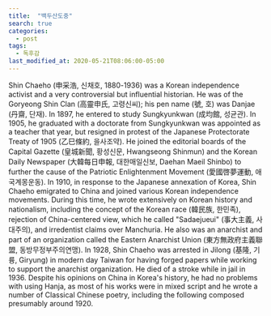 ```yaml
---
title:  "백두산도중"
search: true
categories: 
  - post
tags:
  - 독후감
last_modified_at: 2020-05-21T08:06:00-05:00
---
```


Shin Chaeho (申采浩, 신채호, 1880-1936) was a Korean independence activist and a very controversial but influential historian. He was of the Goryeong Shin Clan (高靈申氏, 고령신씨); his pen name (號, 호) was Danjae (丹齋, 단재). In 1897, he entered to study Sungkyunkwan (成均館, 성균관). In 1905, he graduated with a doctorate from Sungkyunkwan was appointed as a teacher that year, but resigned in protest of the Japanese Protectorate Treaty of 1905 (乙巳條約, 을사조약). He joined the editorial boards of the Capital Gazette (皇城新聞, 황성신문, Hwangseong Shinmun) and the Korean Daily Newspaper (大韓每日申報, 대한매일신보, Daehan Maeil Shinbo) to further the cause of the Patriotic Enlightenment Movement (愛國啓夢運動, 애국계몽운동). In 1910, in response to the Japanese annexation of Korea, Shin Chaeho emigrated to China and joined various Korean independence movements. During this time, he wrote extensively on Korean history and nationalism, including the concept of the Korean race (韓民族, 한민족), rejection of China-centered view, which he called "Sadaejueui" (事大主義, 사대주의), and irredentist claims over Manchuria. He also was an anarchist and part of an organization called the Eastern Anarchist Union (東方無政府主義聯盟, 동방무정부주의연맹). In 1928, Shin Chaeho was arrested in Jilong (基隆, 기륭, Giryung) in modern day Taiwan for having forged papers while working to support the anarchist organization. He died of a stroke while in jail in 1936. Despite his opinions on China in Korea's history, he had no problems with using Hanja, as most of his works were in mixed script and he wrote a number of Classical Chinese poetry, including the following composed presumably around 1920.
